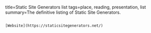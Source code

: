 title=Static Site Generators list
tags=place, reading, presentation, list
summary=The definitive listing of Static Site Generators.
~~~~~~

[Website](https://staticsitegenerators.net/)
